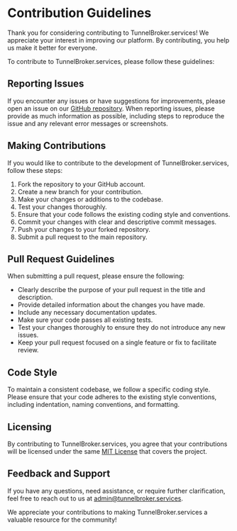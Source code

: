 # Contribution Guidelines

Thank you for considering contributing to TunnelBroker.services! We appreciate your interest in improving our platform. By contributing, you help us make it better for everyone.

To contribute to TunnelBroker.services, please follow these guidelines:

## Reporting Issues

If you encounter any issues or have suggestions for improvements, please open an issue on our [GitHub repository](https://github.com/tunnelbrokerdotservices/website/issues). When reporting issues, please provide as much information as possible, including steps to reproduce the issue and any relevant error messages or screenshots.

## Making Contributions

If you would like to contribute to the development of TunnelBroker.services, follow these steps:

1. Fork the repository to your GitHub account.
2. Create a new branch for your contribution.
3. Make your changes or additions to the codebase.
4. Test your changes thoroughly.
5. Ensure that your code follows the existing coding style and conventions.
6. Commit your changes with clear and descriptive commit messages.
7. Push your changes to your forked repository.
8. Submit a pull request to the main repository.

## Pull Request Guidelines

When submitting a pull request, please ensure the following:

- Clearly describe the purpose of your pull request in the title and description.
- Provide detailed information about the changes you have made.
- Include any necessary documentation updates.
- Make sure your code passes all existing tests.
- Test your changes thoroughly to ensure they do not introduce any new issues.
- Keep your pull request focused on a single feature or fix to facilitate review.

## Code Style

To maintain a consistent codebase, we follow a specific coding style. Please ensure that your code adheres to the existing style conventions, including indentation, naming conventions, and formatting.

## Licensing

By contributing to TunnelBroker.services, you agree that your contributions will be licensed under the same [MIT License](LICENSE) that covers the project.

## Feedback and Support

If you have any questions, need assistance, or require further clarification, feel free to reach out to us at [admin@tunnelbroker.services](mailto:admin@tunnelbroker.services).

We appreciate your contributions to making TunnelBroker.services a valuable resource for the community!
